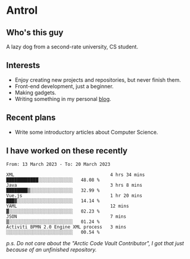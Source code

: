 # Antrol

## Who's this guy

A lazy dog from a second-rate university, CS student.

## Interests

* Enjoy creating new projects and repositories, but never finish them.
* Front-end development, just a beginner.
* Making gadgets.
* Writing something in my personal [blog](https://blog.antrol.xyz/).

## Recent plans

* Write some introductory articles about Computer Science.

<!--
* Try to develop a website for [Anime4KCPP](https://github.com/TianZerL/Anime4KCPP).
* Develop a Markdown renderer which user can customize its css, of course it is GUI-based.~~(If I could finish  it before getting bored)~~
* Work with my [teammates](https://github.com/SWJTU-Lazy-Dogs).
* Find something interests me, as a hobby after finishing my ~~boring~~ homework.
-->

## I have worked on these recently

<!--START_SECTION:waka-->

```text
From: 13 March 2023 - To: 20 March 2023

XML                                    4 hrs 34 mins   ████████████░░░░░░░░░░░░░   48.08 %
Java                                   3 hrs 8 mins    ████████▒░░░░░░░░░░░░░░░░   32.99 %
Vue.js                                 1 hr 20 mins    ███▓░░░░░░░░░░░░░░░░░░░░░   14.14 %
YAML                                   12 mins         ▓░░░░░░░░░░░░░░░░░░░░░░░░   02.23 %
JSON                                   7 mins          ▒░░░░░░░░░░░░░░░░░░░░░░░░   01.24 %
Activiti BPMN 2.0 Engine XML process   3 mins          ░░░░░░░░░░░░░░░░░░░░░░░░░   00.54 %
```

<!--END_SECTION:waka-->

*p.s.  Do not care about the "Arctic Code Vault Contributor", I got that just because of an unfinished repository.*

<!--
**qzmlgfj/qzmlgfj** is a ✨ _special_ ✨ repository because its `README.md` (this file) appears on your GitHub profile.

Here are some ideas to get you started:

- 🔭 I’m currently working on ...
- 🌱 I’m currently learning ...
- 👯 I’m looking to collaborate on ...
- 🤔 I’m looking for help with ...
- 💬 Ask me about ...
- 📫 How to reach me: ...
- 😄 Pronouns: ...
- ⚡ Fun fact: ...
-->
